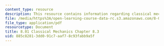 ```yaml
---
content_type: resource
description: This resource contains information regarding classical mechanics.
file: /media/https%3A/open-learning-course-data-rc.s3.amazonaws.com/8-01sc-classical-mechanics-fall-2016/885c82813dd091c7aaf78c93fabb9a5f_MIT8_01F16_chapter8.3.pdf
file_type: application/pdf
resourcetype: Document
title: 8.01 Classical Mechanics Chapter 8.3
uid: 885c8281-3dd0-91c7-aaf7-8c93fabb9a5f
---
```

